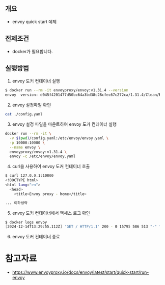 ## 개요
* envoy quick start 예제

## 전제조건
* docker가 필요합니다.

## 실행방법

1. envoy 도커 컨테이너 실행

```sh
$ docker run --rm -it envoyproxy/envoy:v1.31.4 --version
envoy  version: d045f4201477d50bc64a3bd38c28cfec67c272ca/1.31.4/Clean/RELEASE/BoringSSL
```

2. envoy 설정파일 확인

```sh
cat ./config.yaml
```

3. envoy 설정 파일을 마운트하여 envoy 도커 컨테이너 실행

```sh
docker run --rm -it \
  -v $(pwd)/config.yaml:/etc/envoy/envoy.yaml \
  -p 10000:10000 \
  --name envoy \
  envoyproxy/envoy:v1.31.4 \
  envoy -c /etc/envoy/envoy.yaml
```

4. curl을 사용하여 envoy 도커 컨테이너 호출

```sh
$ curl 127.0.0.1:10000
<!DOCTYPE html>
<html lang="en">
  <head>
    <title>Envoy proxy - home</title>

... 이하생략
```

5. envoy 도커 컨테이너에서 액세스 로그 확인

```sh
$ docker logs envoy
[2024-12-14T13:29:55.112Z] "GET / HTTP/1.1" 200 - 0 15795 586 513 "-" "curl/8.7.1" "403ab333-031f-4fff-99ee-2837404dd4e3" "www.envoyproxy.io" "52.74.232.59:443"
```

6. envoy 도커 컨테이너 종료

# 참고자료
* https://www.envoyproxy.io/docs/envoy/latest/start/quick-start/run-envoy
